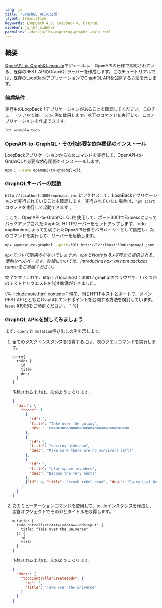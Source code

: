 ```yaml
---
lang: ja
title: 'GraphQL APIの公開'
layout: translation
keywords: LoopBack 4.0, LoopBack 4, GraphQL
sidebar: ja_lb4_sidebar
permalink: /doc/ja/lb4/exposing-graphql-apis.html
---
```


## 概要

[OpenAPI-to-GraphQL module](https://www.npmjs.com/package/openapi-to-graphql)モジュールは、 OpenAPIの仕様で説明されている、既存のREST APIのGraphQLラッパーを作成します。このチュートリアルでは、既存のLoopBackアプリケーションでGraphQL APIを公開する方法を示します。


### 前提条件

実行中のLoopBack 4アプリケーションがあることを確認してください。このチュートリアルでは、 `todo` 例を使用します。以下のコマンドを実行して、このアプリケーションを作成できます。

```sh
lb4 example todo
```

### OpenAPI-to-GraphQL・その他必要な依存関係のインストール

LoopBackアプリケーションから次のコマンドを実行して、OpenAPI-to-GraphQLと必要な依存関係をインストールします。

```sh
npm i --save openapi-to-graphql-cli
```

### GraphQLサーバーの起動

`http://localhost:3000/openapi.json`にアクセスして、LoopBackアプリケーションが実行されていることを確認します。実行されていない場合は、`npm start` コマンドを実行して起動できます 。

ここで、OpenAPI-to-GraphQL CLIを使用して、ポート3001でExpressによってバックアップされたGraphQL HTTPサーバーをセットアップします。todo-applicationによって生成されたOpenAPI仕様をパラメーターとして指定し、次のコマンドを実行して、サーバーを起動します。

```sh
npx openapi-to-graphql --port=3001 http://localhost:3000/openapi.json
```

_`npx` について馴染みがないでしょうか。`npm` とNode.js 8.x以降から提供される、便利なヘルパーです。詳細については、[Introducing npx: an npm package runner](https://medium.com/@maybekatz/introducing-npx-an-npm-package-runner-55f7d4bd282b)をご参照ください。_


完了です！これで、http：// localhost：3001 / graphqlのブラウザで、いくつかのテストとリクエストを試す準備ができました。

{% include note.html content="
現在、同じHTTPホストとポートで、メインREST APIとともにGraphQLエンドポイントを公開する方法を検討しています。[issue #1905](https://github.com/strongloop/loopback-next/issues/1905)をご参照ください 。
" %}

### GraphQL APIsを試してみましょう

まず、`query` と `mutation`呼び出しの例を示します。

1. 全てのタスクインスタンスを取得するには、次のクエリコマンドを実行します。

   ```
   query{
     todos {
       id
       title
       desc
     }
   }
   ```

   予想される出力は、次のようになります。

   ```json
   {
     "data": {
       "todos": [
         {
           "id": 1,
           "title": "Take over the galaxy",
           "desc": "MWAHAHAHAHAHAHAHAHAHAHAHAHAHAHAHAHAHA"
         },
         {
           "id": 2,
           "title": "destroy alderaan",
           "desc": "Make sure there are no survivors left!"
         },
         {
           "id": 3,
           "title": "play space invaders",
           "desc": "Become the very best!"
         },
         {"id": 4, "title": "crush rebel scum", "desc": "Every.Last.One."}
       ]
     }
   }
   ```

2. 次のミューテーションコマンドを使用して、to-doインスタンスを作成し、応答オブジェクトでそのIDとタイトルを取得します。

   ```
   mutation {
     todoControllerCreateTodo(newTodoInput: {
       title: "Take over the universe"
     }) {
       id
       title
     }
   }
   ```

   予想される出力は、次のようになります。

   ```json
   {
     "data": {
       "todoControllerCreateTodo": {
         "id": 5,
         "title": "Take over the universe"
       }
     }
   }
   ```

